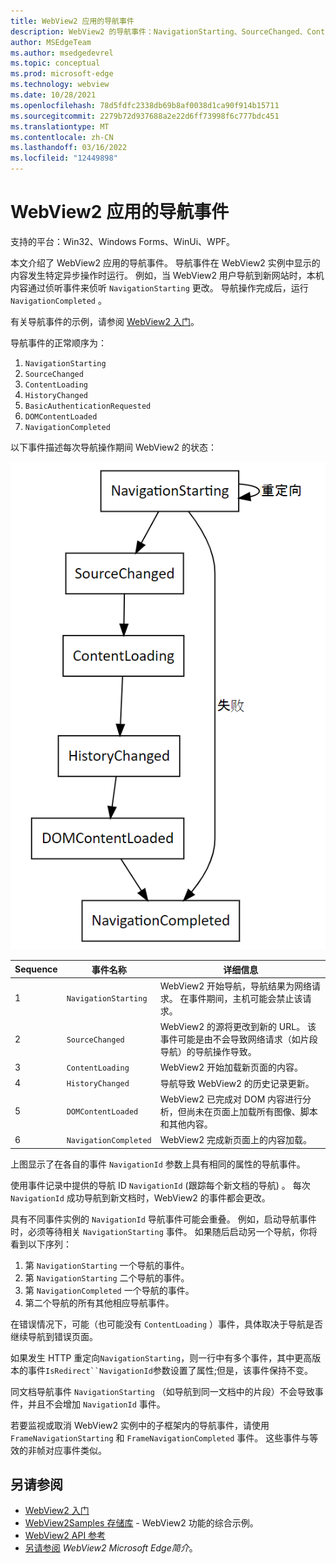 ```yaml
---
title: WebView2 应用的导航事件
description: WebView2 的导航事件：NavigationStarting、SourceChanged、ContentLoading、HistoryChanged、DOMContentLoaded 和 NavigationCompleted。
author: MSEdgeTeam
ms.author: msedgedevrel
ms.topic: conceptual
ms.prod: microsoft-edge
ms.technology: webview
ms.date: 10/28/2021
ms.openlocfilehash: 78d5fdfc2338db69b8af0038d1ca90f914b15711
ms.sourcegitcommit: 2279b72d937688a2e22d6ff73998f6c777bdc451
ms.translationtype: MT
ms.contentlocale: zh-CN
ms.lasthandoff: 03/16/2022
ms.locfileid: "12449898"
---
```

# <a name="navigation-events-for-webview2-apps"></a>WebView2 应用的导航事件
<!-- old title: # Navigation events for WebView2 -->

<!--
maintenance links (keep)
This, main page:
* [Navigation events for WebView2 apps](../concepts/navigation-events.md) - main copy; update it and then propagate/copy to these h2 sections:
Derivative copies of this page's content, or links to this page:
* [Get started with WebView2 in Win32 apps](../get-started/win32.md#step-12---navigation-events)
* [Get started with WebView2 in WinForms apps](../get-started/winforms.md#step-7---navigation-events)
* [Get started with WebView2 in WinUI 2 (UWP) apps (public preview)](../get-started/winui2.md#step-7---navigation-events)
* [Get started with WebView2 in WinUI 3 (Windows App SDK) apps](../get-started/winui.md#step-7---navigation-events)
* [Get started with WebView2 in WPF apps](../get-started/wpf.md#step-6---navigation-events)
-->

支持的平台：Win32、Windows Forms、WinUi、WPF。

本文介绍了 WebView2 应用的导航事件。  导航事件在 WebView2 实例中显示的内容发生特定异步操作时运行。  例如，当 WebView2 用户导航到新网站时，本机内容通过侦听事件来侦听 `NavigationStarting` 更改。  导航操作完成后，运行 `NavigationCompleted` 。

有关导航事件的示例，请参阅 [WebView2 入门](../get-started/get-started.md)。

导航事件的正常顺序为：
1. `NavigationStarting`
1. `SourceChanged`
1. `ContentLoading`
1. `HistoryChanged`
1. `BasicAuthenticationRequested`
1. `DOMContentLoaded`
1. `NavigationCompleted`


以下事件描述每次导航操作期间 WebView2 的状态：

![WebView2 导航事件。](../media/navigation-graph.png)

| Sequence | 事件名称 | 详细信息 |
| --- | --- | --- |
| 1 | `NavigationStarting` |  WebView2 开始导航，导航结果为网络请求。  在事件期间，主机可能会禁止该请求。 |
| 2 | `SourceChanged` |  WebView2 的源将更改到新的 URL。  该事件可能是由不会导致网络请求（如片段导航）的导航操作导致。 |
| 3 | `ContentLoading` |  WebView2 开始加载新页面的内容。 |
| 4 | `HistoryChanged` |  导航导致 WebView2 的历史记录更新。 |
| 5 | `DOMContentLoaded` |  WebView2 已完成对 DOM 内容进行分析，但尚未在页面上加载所有图像、脚本和其他内容。 |
| 6 | `NavigationCompleted` |  WebView2 完成新页面上的内容加载。 |

上图显示了在各自的事件 `NavigationId` 参数上具有相同的属性的导航事件。

使用事件记录中提供的导航 ID `NavigationId` (跟踪每个新文档的导航) 。  每次 `NavigationId` 成功导航到新文档时，WebView2 的事件都会更改。

具有不同事件实例的 `NavigationId` 导航事件可能会重叠。  例如，启动导航事件时，必须等待相关 `NavigationStarting` 事件。  如果随后启动另一个导航，你将看到以下序列：
1. 第 `NavigationStarting` 一个导航的事件。
1. 第 `NavigationStarting` 二个导航的事件。
1. 第 `NavigationCompleted` 一个导航的事件。
1. 第二个导航的所有其他相应导航事件。

在错误情况下，可能（也可能没有 `ContentLoading` ）事件，具体取决于导航是否继续导航到错误页面。

如果发生 HTTP 重定向`NavigationStarting`，则一行中有多个事件，其中更高版本的事件`IsRedirect``NavigationId`参数设置了属性;但是，该事件保持不变。

同文档导航事件 `NavigationStarting` （如导航到同一文档中的片段）不会导致事件，并且不会增加 `NavigationId` 事件。

若要监视或取消 WebView2 实例中的子框架内的导航事件，请使用 `FrameNavigationStarting` 和 `FrameNavigationCompleted` 事件。  这些事件与等效的非帧对应事件类似。


<!-- ====================================================================== -->
## <a name="see-also"></a>另请参阅

* [WebView2 入门](../get-started/get-started.md)
* [WebView2Samples 存储库](https://github.com/MicrosoftEdge/WebView2Samples) - WebView2 功能的综合示例。
* [WebView2 API 参考](/dotnet/api/microsoft.web.webview2.wpf.webview2)
* [另请参阅](../index.md#see-also) _WebView2 Microsoft Edge简介_。
